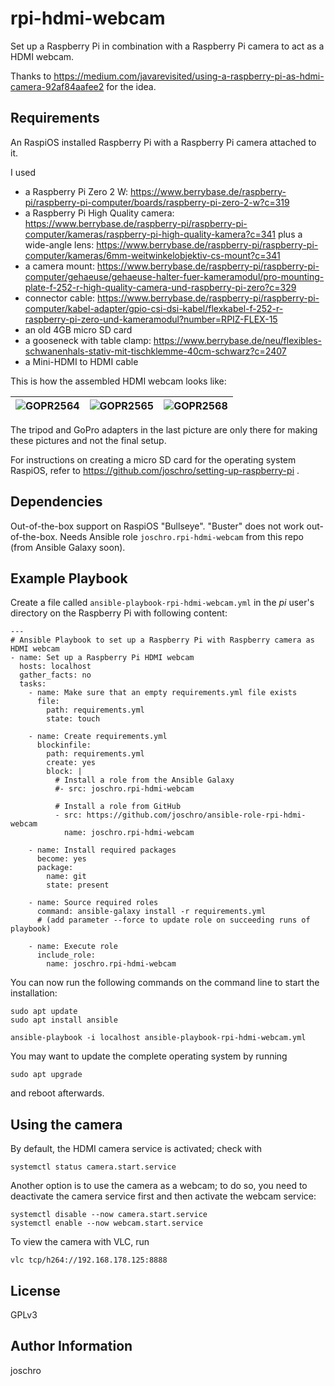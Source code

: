 rpi-hdmi-webcam
============================

Set up a Raspberry Pi in combination with a Raspberry Pi camera to act as a HDMI webcam.

Thanks to https://medium.com/javarevisited/using-a-raspberry-pi-as-hdmi-camera-92af84aafee2 for the idea.

Requirements
------------

An RaspiOS installed Raspberry Pi with a Raspberry Pi camera attached to it.

I used
* a Raspberry Pi Zero 2 W: https://www.berrybase.de/raspberry-pi/raspberry-pi-computer/boards/raspberry-pi-zero-2-w?c=319
* a Raspberry Pi High Quality camera: https://www.berrybase.de/raspberry-pi/raspberry-pi-computer/kameras/raspberry-pi-high-quality-kamera?c=341
  plus a wide-angle lens: https://www.berrybase.de/raspberry-pi/raspberry-pi-computer/kameras/6mm-weitwinkelobjektiv-cs-mount?c=341
* a camera mount: https://www.berrybase.de/raspberry-pi/raspberry-pi-computer/gehaeuse/gehaeuse-halter-fuer-kameramodul/pro-mounting-plate-f-252-r-high-quality-camera-und-raspberry-pi-zero?c=329
* connector cable: https://www.berrybase.de/raspberry-pi/raspberry-pi-computer/kabel-adapter/gpio-csi-dsi-kabel/flexkabel-f-252-r-raspberry-pi-zero-und-kameramodul?number=RPIZ-FLEX-15
* an old 4GB micro SD card
* a gooseneck with table clamp: https://www.berrybase.de/neu/flexibles-schwanenhals-stativ-mit-tischklemme-40cm-schwarz?c=2407
* a Mini-HDMI to HDMI cable

This is how the assembled HDMI webcam looks like:

| ![GOPR2564](https://user-images.githubusercontent.com/12337748/156064537-88d74503-3181-46ec-85c7-d7ed30516b0c.jpg) | ![GOPR2565](https://user-images.githubusercontent.com/12337748/156064572-9f8a8dea-663f-42f4-9fae-ec8e7af7ad8f.jpg) | ![GOPR2568](https://user-images.githubusercontent.com/12337748/156064607-f25f4fa1-00a4-4abb-a4be-72a0b9df3b04.jpg) |
|:-:|:-:|:-:|

The tripod and GoPro adapters in the last picture are only there for making these pictures and not the final setup.

For instructions on creating a micro SD card for the operating system RaspiOS, refer to https://github.com/joschro/setting-up-raspberry-pi .

Dependencies
------------

Out-of-the-box support on RaspiOS "Bullseye". "Buster" does not work out-of-the-box.
Needs Ansible role ```joschro.rpi-hdmi-webcam``` from this repo (from Ansible Galaxy soon).

Example Playbook
----------------
Create a file called ```ansible-playbook-rpi-hdmi-webcam.yml``` in the *pi* user's directory on the Raspberry Pi with following content:
```
---
# Ansible Playbook to set up a Raspberry Pi with Raspberry camera as HDMI webcam
- name: Set up a Raspberry Pi HDMI webcam
  hosts: localhost
  gather_facts: no
  tasks:
    - name: Make sure that an empty requirements.yml file exists
      file:
        path: requirements.yml
        state: touch

    - name: Create requirements.yml
      blockinfile:
        path: requirements.yml
        create: yes
        block: |
          # Install a role from the Ansible Galaxy
          #- src: joschro.rpi-hdmi-webcam
          
          # Install a role from GitHub
          - src: https://github.com/joschro/ansible-role-rpi-hdmi-webcam
            name: joschro.rpi-hdmi-webcam

    - name: Install required packages
      become: yes
      package:
        name: git
        state: present

    - name: Source required roles
      command: ansible-galaxy install -r requirements.yml
      # (add parameter --force to update role on succeeding runs of playbook)

    - name: Execute role
      include_role:
        name: joschro.rpi-hdmi-webcam
```

You can now run the following commands on the command line to start the installation:
```
sudo apt update
sudo apt install ansible

ansible-playbook -i localhost ansible-playbook-rpi-hdmi-webcam.yml
```

You may want to update the complete operating system by running
```
sudo apt upgrade
```
and reboot afterwards.

Using the camera
----------------
By default, the HDMI camera service is activated; check with 
```
systemctl status camera.start.service
```

Another option is to use the camera as a webcam; to do so, you need to deactivate the camera service first and then activate the webcam service:
```
systemctl disable --now camera.start.service
systemctl enable --now webcam.start.service
```

To view the camera with VLC, run
```
vlc tcp/h264://192.168.178.125:8888
```

License
-------

GPLv3

Author Information
------------------

joschro
